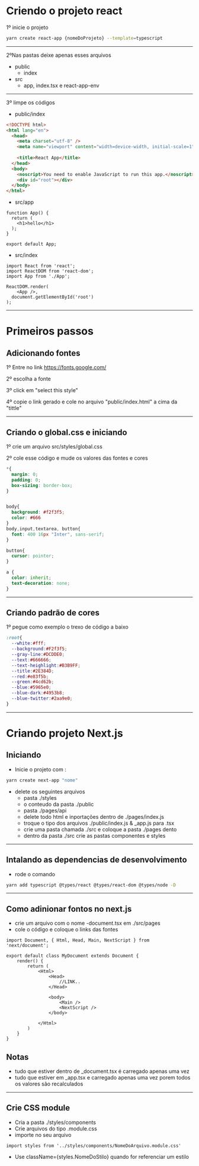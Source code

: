 # Criendo o projeto react

1º inicie o projeto
```sh
yarn create react-app {nomeDoProjeto} --template=typescript
```
---
2ºNas pastas deixe apenas esses arquivos
  - public 
    - index
  - src
    - app, index.tsx e react-app-env
---
3º limpe os códigos
  - public/index
```html
<!DOCTYPE html>
<html lang="en">
  <head>
    <meta charset="utf-8" />
    <meta name="viewport" content="width=device-width, initial-scale=1" />
    
    <title>React App</title>
  </head>
  <body>
    <noscript>You need to enable JavaScript to run this app.</noscript>
    <div id="root"></div>
  </body>
</html>
```
  - src/app
```tsx
function App() {
  return (
    <h1>hello</h1>
  );
}

export default App;
```
  - src/index
```tsx
import React from 'react';
import ReactDOM from 'react-dom';
import App from './App';

ReactDOM.render(
    <App />,
  document.getElementById('root')
);
```
---
# Primeiros passos
## Adicionando fontes
1º Entre no link https://fonts.google.com/ 

2º escolha a fonte 

3º click em "select this style"

4º copie o link gerado e cole no arquivo "public/index.html" a cima da "tittle"

---
## Criando o global.css e iniciando
1º crie um arquivo src/styles/global.css

2º cole esse código e mude os valores das fontes e cores
```css
*{
  margin: 0;
  padding: 0;
  box-sizing: border-box;
}


body{
  background: #f2f3f5;
  color: #666
}
body,input,textarea, button{
  font: 400 16px "Inter", sans-serif;
}

button{
  cursor: pointer;
}

a {
  color: inherit;
  text-decoration: none;
}
```
---
## Criando padrão de cores
1º pegue como exemplo o trexo de código a baixo
```css
:root{
  --white:#fff;
  --background:#F2f3f5;
  --gray-line:#DCDDE0;
  --text:#666666;
  --text-heighlight:#B3B9FF;
  --title:#2E384D;
  --red:#e83f5b;
  --green:#4cd62b;
  --blue:#5965e0;
  --blue-dark:#4953b8;
  --blue-twitter:#2aa9e0;
}
```
---
# Criando projeto Next.js
## Iniciando
- Inicie o projeto com :
 ```sh
 yarn create next-app "nome"
 ```
 - delete os seguintes arquivos
   - pasta ./styles
   - o conteudo da pasta ./public
   - pasta ./pages/api
   - delete todo html e inportações dentro de ./pages/index.js
   - troque o tipo dos arquivos ./public/index.js & _app.js para .tsx
   - crie uma pasta chamada ./src e coloque a pasta ./pages dento
   - dentro da pasta ./src crie as pastas componentes e styles

---
## Intalando as dependencias de desenvolvimento
- rode o comando
```sh
yarn add typescript @types/react @types/react-dom @types/node -D
```
---
## Como adinionar fontos no next.js
- crie um arquivo com o nome -document.tsx em ./src/pages
- cole o código e coloque o links das fontes
```tsx
import Document, { Html, Head, Main, NextScript } from 'next/document';

export default class MyDocument extends Document {
    render() {
        return (
            <Html>
                <Head>
                    //LINK..
                </Head>

                <body>
                    <Main />
                    <NextScript />
                </body>
                
            </Html>
        )
    }
}
```
## Notas
- tudo que estiver dentro de _document.tsx é carregado apenas uma vez
- tudo que estiver em _app.tsx e carregado apenas uma vez porem todos os valores são recalculados
  
---
  ## Crie CSS module
  - Cria a pasta ./styles/components
  - Crie arquivos do tipo .module.css
  - importe no seu arquivo
  ```tsx
import styles from '../styles/components/NomeDoArquivo.module.css'
  ```
  - Use className={styles.NomeDoStilo} quando for referenciar um estilo
